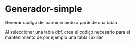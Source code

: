 # Generador-simple
Generar código de mantenimiento a partir de una tabla

Al seleccionar una tabla dbf, crea el codigo necesario para el mantenimiento de por ejemplo una tabla auxiliar
